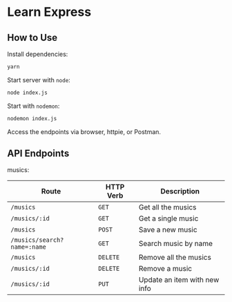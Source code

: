 # Learn Express

## How to Use

Install dependencies:

```sh
yarn
```

Start server with `node`:

```sh
node index.js
```

Start with `nodemon`:

```sh
nodemon index.js
```

Access the endpoints via browser, httpie, or Postman.

## API Endpoints

musics:

| Route                       | HTTP Verb | Description                  |
| --------------------------- | --------- | ---------------------------- |
| `/musics`                   | `GET`     | Get all the musics           |
| `/musics/:id`               | `GET`     | Get a single music           |
| `/musics`                   | `POST`    | Save a new music             |
| `/musics/search?name=:name` | `GET`     | Search music by name         |
| `/musics`                   | `DELETE`  | Remove all the musics        |
| `/musics/:id`               | `DELETE`  | Remove a music               |
| `/musics/:id`               | `PUT`     | Update an item with new info |
